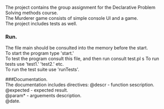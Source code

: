 The project contains the group assignment for the Declarative Problem Solving methods course.  
The Murderer game consists of simple console UI and a game.  
The project includes tests as well. 

### Run.  
The file main should be consulted into the memory before the start.   
To start the program type 'start.'  
To test the program consult this file, and then run consult test.pl  s
To run tests use 'test1.' 'test2.' etc.  
To run the test suite use 'runTests'.  

###Documentation.  
The documentation includes directives: 
    @descr - function sescription.  
    @expected - expected result.  
    @param* - arguements description.  
    @date.  